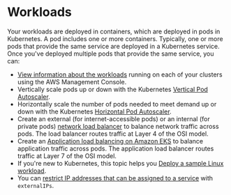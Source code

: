 # Workloads<a name="eks-workloads"></a>

Your workloads are deployed in containers, which are deployed in pods in Kubernetes\. A pod includes one or more containers\. Typically, one or more pods that provide the same service are deployed in a Kubernetes service\. Once you've deployed multiple pods that provide the same service, you can:
+ [View information about the workloads](view-workloads.md) running on each of your clusters using the AWS Management Console\.
+ Vertically scale pods up or down with the Kubernetes [Vertical Pod Autoscaler](vertical-pod-autoscaler.md)\.
+ Horizontally scale the number of pods needed to meet demand up or down with the Kubernetes [Horizontal Pod Autoscaler](horizontal-pod-autoscaler.md)\.
+ Create an external \(for internet\-accessible pods\) or an internal \(for private pods\) [network load balancer](network-load-balancing.md) to balance network traffic across pods\. The load balancer routes traffic at Layer 4 of the OSI model\.
+ Create an [Application load balancing on Amazon EKS](alb-ingress.md) to balance application traffic across pods\. The application load balancer routes traffic at Layer 7 of the OSI model\.
+ If you're new to Kubernetes, this topic helps you [Deploy a sample Linux workload](sample-deployment.md)\.
+ You can [restrict IP addresses that can be assigned to a service](restrict-service-external-ip.md) with `externalIPs`\.